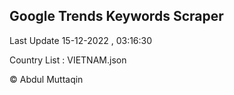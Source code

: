 

## Google Trends Keywords Scraper 
 
Last Update 15-12-2022 , 03:16:30

Country List :
VIETNAM.json



© Abdul Muttaqin 
